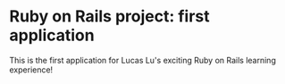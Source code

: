 # Ruby on Rails project: first application

This is the first application for Lucas Lu's exciting Ruby on Rails learning experience!